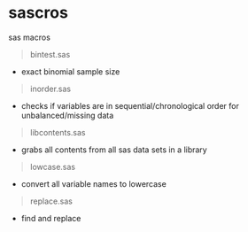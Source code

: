 sascros
=======

sas macros

> bintest.sas
  * exact binomial sample size
  
> inorder.sas 
  * checks if variables are in sequential/chronological order for unbalanced/missing data

> libcontents.sas
  * grabs all contents from all sas data sets in a library
  
> lowcase.sas
  * convert all variable names to lowercase

> replace.sas
  * find and replace
